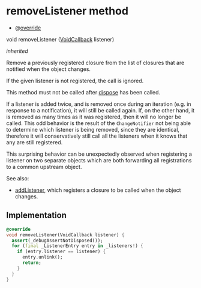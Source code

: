 


# removeListener method







- @[override](https://api.flutter.dev/flutter/dart-core/override-constant.html)

void removeListener
([VoidCallback](https://api.flutter.dev/flutter/dart-ui/VoidCallback.html) listener)

_inherited_



<p>Remove a previously registered closure from the list of closures that are
notified when the object changes.</p>
<p>If the given listener is not registered, the call is ignored.</p>
<p>This method must not be called after <a href="../../providers_thermostat_provider/ThermostatProvider/dispose.md">dispose</a> has been called.</p>
<p>If a listener is added twice, and is removed once during an iteration
(e.g. in response to a notification), it will still be called again. If,
on the other hand, it is removed as many times as it was registered, then
it will no longer be called. This odd behavior is the result of the
<code>ChangeNotifier</code> not being able to determine which listener is being
removed, since they are identical, therefore it will conservatively still
call all the listeners when it knows that any are still registered.</p>
<p>This surprising behavior can be unexpectedly observed when registering a
listener on two separate objects which are both forwarding all
registrations to a common upstream object.</p>
<p>See also:</p>
<ul>
<li><a href="../../providers_thermostat_provider/ThermostatProvider/addListener.md">addListener</a>, which registers a closure to be called when the object
changes.</li>
</ul>



## Implementation

```dart
@override
void removeListener(VoidCallback listener) {
  assert(_debugAssertNotDisposed());
  for (final _ListenerEntry entry in _listeners!) {
    if (entry.listener == listener) {
      entry.unlink();
      return;
    }
  }
}
```







